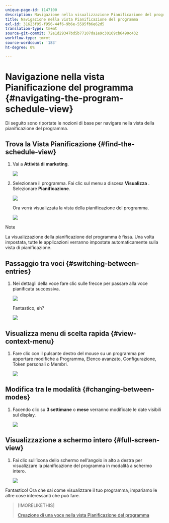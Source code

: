 ```yaml
---
unique-page-id: 1147100
description: Navigazione nella visualizzazione Pianificazione del programma - Marketo Docs - Documentazione del prodotto
title: Navigazione nella vista Pianificazione del programma
exl-id: 31623f95-f956-44f6-9b6e-5595fb6e62d5
translation-type: tm+mt
source-git-commit: 72e1d29347bd5b77107da1e9c30169cb6490c432
workflow-type: tm+mt
source-wordcount: '183'
ht-degree: 0%

---
```


# Navigazione nella vista Pianificazione del programma {#navigating-the-program-schedule-view}

Di seguito sono riportate le nozioni di base per navigare nella vista della pianificazione del programma.

## Trova la Vista Pianificazione {#find-the-schedule-view}

1. Vai a **Attività di marketing**.

   ![](assets/login-marketing-activities.png)

1. Selezionare il programma. Fai clic sul menu a discesa **Visualizza** . Selezionare **Pianificazione**.

   ![](assets/image2014-9-17-11-3a38-3a3.png)

   Ora verrà visualizzata la vista della pianificazione del programma.

   ![](assets/image2014-9-17-11-3a38-3a14.png)

>[!NOTE]
>
>La visualizzazione della pianificazione del programma è fissa. Una volta impostata, tutte le applicazioni verranno impostate automaticamente sulla vista di pianificazione.

## Passaggio tra voci {#switching-between-entries}

1. Nei dettagli della voce fare clic sulle frecce per passare alla voce pianificata successiva.

   ![](assets/image2014-9-17-11-3a38-3a54.png)

   Fantastico, eh?

   ![](assets/image2014-9-17-11-3a39-3a10.png)

## Visualizza menu di scelta rapida {#view-context-menu}

1. Fare clic con il pulsante destro del mouse su un programma per apportare modifiche a Programma, Elenco avanzato, Configurazione, Token personali o Membri.

   ![](assets/image2014-9-17-11-3a39-3a59.png)

## Modifica tra le modalità {#changing-between-modes}

1. Facendo clic su **3 settimane** o **mese** verranno modificate le date visibili sul display.

   ![](assets/image2014-9-17-11-3a40-3a19.png)

## Visualizzazione a schermo intero {#full-screen-view}

1. Fai clic sull’icona dello schermo nell’angolo in alto a destra per visualizzare la pianificazione del programma in modalità a schermo intero.

   ![](assets/image2014-9-17-11-3a40-3a45.png)

Fantastico! Ora che sai come visualizzare il tuo programma, impariamo le altre cose interessanti che può fare.

>[!MORELIKETHIS]
>
>[Creazione di una voce nella vista Pianificazione del programma](/help/marketo/product-docs/core-marketo-concepts/programs/program-schedule-view/creating-an-entry-in-the-program-schedule-view.md)
